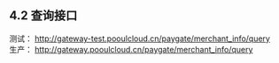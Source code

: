 ## 4.2 查询接口
 测试： http://gateway-test.pooulcloud.cn/paygate/merchant_info/query  
 生产： http://gateway.pooulcloud.cn/paygate/merchant_info/query